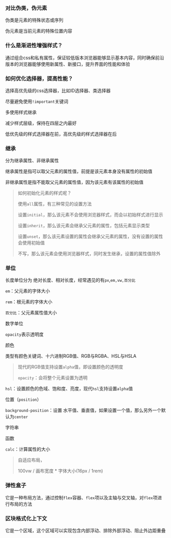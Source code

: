 ### 对比伪类，伪元素

伪类是元素的特殊状态或序列

伪元素是当前元素的特殊位置内容

### 什么是渐进性增强样式？

通过组合css和私有属性，保证较低版本浏览器能够显示基本内容，同时确保前沿版本的浏览器能够使用新属性、新接口，提升界面的性能和体验

### 如何优化选择器，提高性能？

选择高优先级的css选择器，比如ID选择器、类选择器

尽量避免使用`!important`关键词

多使用样式继承

减少样式层级，保持在四层之内最好

低优先级的样式选择器在前，高优先级的样式选择器在后

### 继承

分为继承属性、非继承属性

继承属性是指可以取父元素的属性值，前提是该元素本身没有属性的初始值

非继承属性是指不能取父元素的属性值，因为该元素有该属性的初始值

> 如何初始化元素的样式呢？
> 
> 使用`all`属性，有三种常见的设置方法
> 
> 设置`initial`，那么该元素不会使用浏览器样式，而会以初始样式进行显示
> 
> 设置`inherit`，那么该元素会继承父元素的属性，包括元素显示类型
> 
> 设置`unset`，那么该元素设置的属性会继承父元素的属性，没有设置的属性会使用初始值
> 
> 不写，那么该元素会使用浏览器样式，同时发生继承，设置的属性值除外

### 单位

长度单位分为 绝对长度、相对长度，经常遇见的有`px`,`em,vw,百分比`

`em`：父元素的字体大小

`rem`：根元素的字体大小

`百分比`：父元素属性值大小

数字单位

`opacity`表示透明度

颜色

类型有颜色关键词、十六进制RGB值、RGB与RGBA、HSL与HSLA

> 现代的RGB值支持设置`alpha`值，即设置颜色的透明度
> 
> `opacity`：会将整个元素设置为透明

`hsl`：设置颜色的色域、饱和度、亮度，现代`hsl`支持设置`alpha`值

位置（`position`）

`background-position`：设置 水平值、垂直值，如果设置一个值，那么另外一个默认为`center`

字符串

函数

`calc`：计算属性的大小

> 自适应布局，
> 
> 100vw / 画布宽度 * 字体大小(16px / 1rem)

### 弹性盒子

它是一种布局方法，通过控制`flex`容器、`flex`项以及主轴与交叉轴，对`flex`项进行布局的方法

### 区块格式化上下文

它是一个区域，这个区域可以实现包含内部浮动、排除外部浮动、阻止外边距重叠
